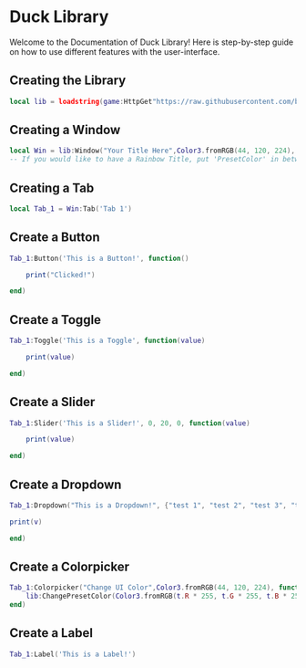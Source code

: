 # Duck Library
Welcome to the Documentation of Duck Library! Here is step-by-step guide on how to use different features with the user-interface.

## Creating the Library
```lua
local lib = loadstring(game:HttpGet"https://raw.githubusercontent.com/bruvzz/ducklibrary/main/src.lua")()
```

## Creating a Window
```lua
local Win = lib:Window("Your Title Here",Color3.fromRGB(44, 120, 224), Enum.KeyCode)
-- If you would like to have a Rainbow Title, put 'PresetColor' in between the set of parenthesis --
```

## Creating a Tab
```lua
local Tab_1 = Win:Tab('Tab 1')
```

## Create a Button
```lua
Tab_1:Button('This is a Button!', function()

    print("Clicked!")

end)
```

## Create a Toggle
```lua
Tab_1:Toggle('This is a Toggle', function(value)

    print(value)

end)
```

## Create a Slider
```lua
Tab_1:Slider('This is a Slider!', 0, 20, 0, function(value)

    print(value)

end)
```

## Create a Dropdown
```lua
Tab_1:Dropdown("This is a Dropdown!", {"test 1", "test 2", "test 3", "test 4"}, function(v)

print(v)

end)
```

## Create a Colorpicker
```lua
Tab_1:Colorpicker("Change UI Color",Color3.fromRGB(44, 120, 224), function(t)
    lib:ChangePresetColor(Color3.fromRGB(t.R * 255, t.G * 255, t.B * 255))
end)
```

## Create a Label
```lua
Tab_1:Label('This is a Label!')
```
